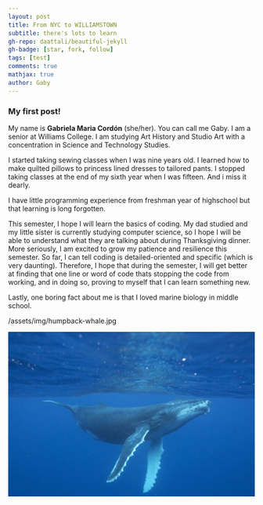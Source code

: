 ```yaml
---
layout: post
title: From NYC to WILLIAMSTOWN 
subtitle: there's lots to learn
gh-repo: daattali/beautiful-jekyll
gh-badge: [star, fork, follow]
tags: [test]
comments: true
mathjax: true
author: Gaby
---
```

### My first post!

My name is **Gabriela Maria Cordón** (she/her). You can call me Gaby. I am a senior at Williams College. I am studying Art History and Studio Art with a concentration in Science and Technology Studies. 

I started taking sewing classes when I was nine years old. I learned how to make quilted pillows to princess lined dresses to tailored pants. I stopped taking classes at the end of my sixth year when I was fifteen. And i miss it dearly.

I have little programming experience from freshman year of highschool but that learning is long forgotten.

This semester, I hope I will learn the basics of coding. My dad studied and my little sister is currently studying computer science, so I hope I will be able to understand what they are talking about during Thanksgiving dinner. More seriously, I am excited to grow my patience and resilience this semester. So far, I can tell coding is detailed-oriented and specific (which is very daunting). Therefore, I hope that during the semester, I will get better at finding that one line or word of code thats stopping the code from working, and in doing so, proving to myself that I can learn something new. 

Lastly, one boring fact about me is that I loved marine biology in middle school. 

/assets/img/humpback-whale.jpg

![Whale](/assets/img/humpback-whale.jpg) 

